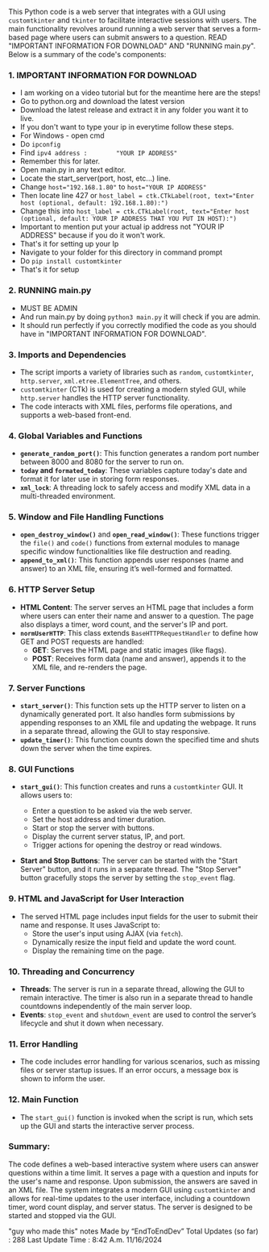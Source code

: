 This Python code is a web server that integrates with a GUI using `customtkinter` and `tkinter` to facilitate interactive sessions with users. The main functionality revolves around running a web server that serves a form-based page where users can submit answers to a question. READ "IMPORTANT INFORMATION FOR DOWNLOAD" AND "RUNNING main.py". Below is a summary of the code's components:


### 1. **IMPORTANT INFORMATION FOR DOWNLOAD**
   - I am working on a video tutorial but for the meantime here are the steps!
   - Go to python.org and download the latest version
   - Download the latest release and extract it in any folder you want it to live.
   - If you don't want to type your ip in everytime follow these steps.
   - For Windows - open cmd
   - Do `ipconfig`
   - Find `ipv4 address :        "YOUR IP ADDRESS"`
   - Remember this for later.
   - Open main.py in any text editor.
   - Locate the start_server(port, host, etc...) line.
   - Change `host="192.168.1.80"` to `host="YOUR IP ADDRESS"`
   - Then locate line 427 or `host_label = ctk.CTkLabel(root, text="Enter host (optional, default: 192.168.1.80):")`
   - Change this into `host_label = ctk.CTkLabel(root, text="Enter host (optional, default: YOUR IP ADDRESS THAT YOU PUT IN HOST):")`
   - Important to mention put your actual ip address not "YOUR IP ADDRESS" because if you do it won't work.
   - That's it for setting up your Ip
   - Navigate to your folder for this directory in command prompt
   - Do `pip install customtkinter`
   - That's it for setup

### 2. **RUNNING main.py**
   - MUST BE ADMIN
   - And run main.py by doing `python3 main.py` it will check if you are admin.
   - It should run perfectly if you correctly modified the code as you should have in "IMPORTANT INFORMATION FOR DOWNLOAD".

### 3. **Imports and Dependencies**
   - The script imports a variety of libraries such as `random`, `customtkinter`, `http.server`, `xml.etree.ElementTree`, and others.
   - `customtkinter` (CTk) is used for creating a modern styled GUI, while `http.server` handles the HTTP server functionality.
   - The code interacts with XML files, performs file operations, and supports a web-based front-end.

### 4. **Global Variables and Functions**
   - **`generate_random_port()`**: This function generates a random port number between 8000 and 8080 for the server to run on.
   - **`today` and `formated_today`**: These variables capture today's date and format it for later use in storing form responses.
   - **`xml_lock`**: A threading lock to safely access and modify XML data in a multi-threaded environment.

### 5. **Window and File Handling Functions**
   - **`open_destroy_window()`** and **`open_read_window()`**: These functions trigger the `file()` and `code()` functions from external modules to manage specific window functionalities like file destruction and reading.
   - **`append_to_xml()`**: This function appends user responses (name and answer) to an XML file, ensuring it’s well-formed and formatted.

### 6. **HTTP Server Setup**
   - **HTML Content**: The server serves an HTML page that includes a form where users can enter their name and answer to a question. The page also displays a timer, word count, and the server's IP and port.
   - **`normUserHTTP`**: This class extends `BaseHTTPRequestHandler` to define how GET and POST requests are handled:
     - **GET**: Serves the HTML page and static images (like flags).
     - **POST**: Receives form data (name and answer), appends it to the XML file, and re-renders the page.

### 7. **Server Functions**
   - **`start_server()`**: This function sets up the HTTP server to listen on a dynamically generated port. It also handles form submissions by appending responses to an XML file and updating the webpage. It runs in a separate thread, allowing the GUI to stay responsive.
   - **`update_timer()`**: This function counts down the specified time and shuts down the server when the time expires.

### 8. **GUI Functions**
   - **`start_gui()`**: This function creates and runs a `customtkinter` GUI. It allows users to:
     - Enter a question to be asked via the web server.
     - Set the host address and timer duration.
     - Start or stop the server with buttons.
     - Display the current server status, IP, and port.
     - Trigger actions for opening the destroy or read windows.

   - **Start and Stop Buttons**: The server can be started with the "Start Server" button, and it runs in a separate thread. The "Stop Server" button gracefully stops the server by setting the `stop_event` flag.

### 9. **HTML and JavaScript for User Interaction**
   - The served HTML page includes input fields for the user to submit their name and response. It uses JavaScript to:
     - Store the user's input using AJAX (via `fetch`).
     - Dynamically resize the input field and update the word count.
     - Display the remaining time on the page.
   
### 10. **Threading and Concurrency**
   - **Threads**: The server is run in a separate thread, allowing the GUI to remain interactive. The timer is also run in a separate thread to handle countdowns independently of the main server loop.
   - **Events**: `stop_event` and `shutdown_event` are used to control the server’s lifecycle and shut it down when necessary.

### 11. **Error Handling**
   - The code includes error handling for various scenarios, such as missing files or server startup issues. If an error occurs, a message box is shown to inform the user.

### 12. **Main Function**
   - The `start_gui()` function is invoked when the script is run, which sets up the GUI and starts the interactive server process.

### Summary:
The code defines a web-based interactive system where users can answer questions within a time limit. It serves a page with a question and inputs for the user's name and response. Upon submission, the answers are saved in an XML file. The system integrates a modern GUI using `customtkinter` and allows for real-time updates to the user interface, including a countdown timer, word count display, and server status. The server is designed to be started and stopped via the GUI.

"guy who made this" notes Made by “EndToEndDev” 
Total Updates (so far) : 288
Last Update Time : 8:42 A.m. 11/16/2024
